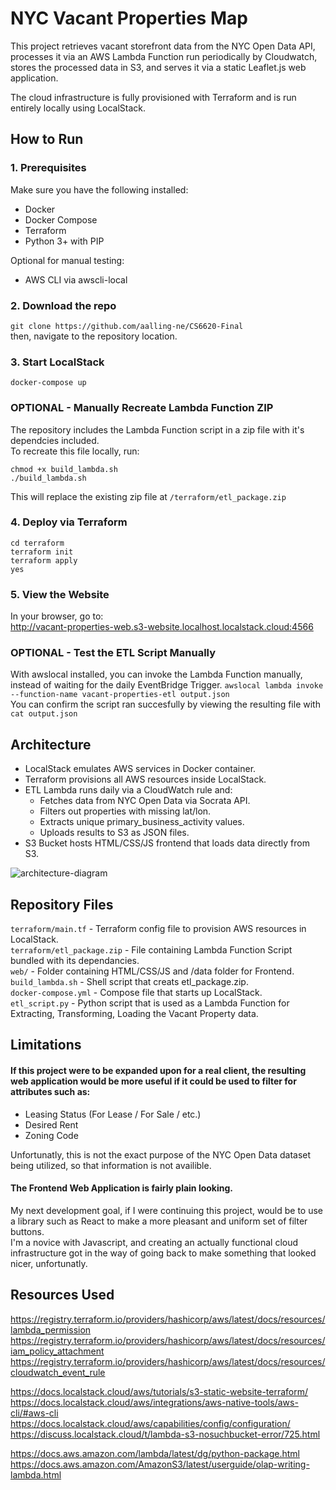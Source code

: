 # NYC Vacant Properties Map

This project retrieves vacant storefront data from the NYC Open Data API, processes it via an AWS Lambda Function run periodically by Cloudwatch, stores the processed data in S3, and serves it via a static Leaflet.js web application.  

The cloud infrastructure is fully provisioned with Terraform and is run entirely locally using LocalStack.

## How to Run

### 1. Prerequisites

Make sure you have the following installed:
- Docker
- Docker Compose
- Terraform
- Python 3+ with PIP

Optional for manual testing:
- AWS CLI via awscli-local

### 2. Download the repo
```git clone https://github.com/aalling-ne/CS6620-Final```  
then, navigate to the repository location.

### 3. Start LocalStack
```docker-compose up```

### OPTIONAL - Manually Recreate Lambda Function ZIP
The repository includes the Lambda Function script in a zip file with it's dependcies included.  
To recreate this file locally, run:

```
chmod +x build_lambda.sh
./build_lambda.sh
```
This will replace the existing zip file at `/terraform/etl_package.zip`

### 4. Deploy via Terraform

```
cd terraform
terraform init
terraform apply
yes
```

### 5. View the Website

In your browser, go to:  
http://vacant-properties-web.s3-website.localhost.localstack.cloud:4566

### OPTIONAL - Test the ETL Script Manually

With awslocal installed, you can invoke the Lambda Function manually, instead of waiting for the daily EventBridge Trigger.
```awslocal lambda invoke --function-name vacant-properties-etl output.json```  
You can confirm the script ran succesfully by viewing the resulting file with `cat output.json`  

## Architecture

- LocalStack emulates AWS services in Docker container.
- Terraform provisions all AWS resources inside LocalStack.
- ETL Lambda runs daily via a CloudWatch rule and:
  - Fetches data from NYC Open Data via Socrata API.
  - Filters out properties with missing lat/lon.
  - Extracts unique primary_business_activity values.
  - Uploads results to S3 as JSON files.
- S3 Bucket hosts HTML/CSS/JS frontend that loads data directly from S3.  

![architecture-diagram](https://github.com/aalling-ne/CS6620-Final/blob/main/architecture-diagram.png?raw=true)

## Repository Files

`terraform/main.tf` - Terraform config file to provision AWS resources in LocalStack.  
`terraform/etl_package.zip` - File containing Lambda Function Script bundled with its dependancies.  
`web/` - Folder containing HTML/CSS/JS and /data folder for Frontend.  
`build_lambda.sh` - Shell script that creats etl_package.zip.  
`docker-compose.yml` - Compose file that starts up LocalStack.  
`etl_script.py` - Python script that is used as a Lambda Function for Extracting, Transforming, Loading the Vacant Property data.  

## Limitations

#### If this project were to be expanded upon for a real client, the resulting web application would be more useful if it could be used to filter for attributes such as:
- Leasing Status (For Lease / For Sale / etc.)
- Desired Rent
- Zoning Code

Unfortunatly, this is not the exact purpose of the NYC Open Data dataset being utilized, so that information is not availible.  

#### The Frontend Web Application is fairly plain looking.  
My next development goal, if I were continuing this project, would be to use a library such as React to make a more pleasant and uniform set of filter buttons.  
I'm a novice with Javascript, and creating an actually functional cloud infrastructure got in the way of going back to make something that looked nicer, unfortunatly.

## Resources Used
https://registry.terraform.io/providers/hashicorp/aws/latest/docs/resources/lambda_permission  
https://registry.terraform.io/providers/hashicorp/aws/latest/docs/resources/iam_policy_attachment  
https://registry.terraform.io/providers/hashicorp/aws/latest/docs/resources/cloudwatch_event_rule  

https://docs.localstack.cloud/aws/tutorials/s3-static-website-terraform/
https://docs.localstack.cloud/aws/integrations/aws-native-tools/aws-cli/#aws-cli
https://docs.localstack.cloud/aws/capabilities/config/configuration/
https://discuss.localstack.cloud/t/lambda-s3-nosuchbucket-error/725.html

https://docs.aws.amazon.com/lambda/latest/dg/python-package.html
https://docs.aws.amazon.com/AmazonS3/latest/userguide/olap-writing-lambda.html
